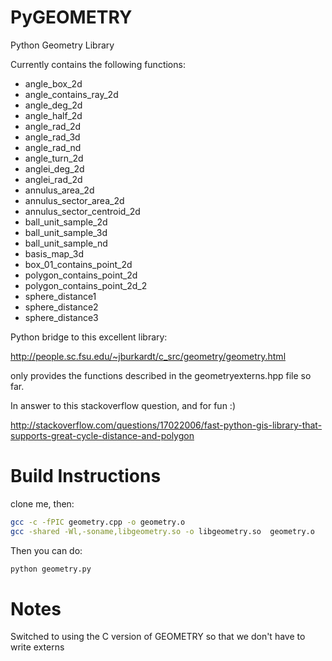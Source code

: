 PyGEOMETRY
==========

Python Geometry Library

Currently contains the following functions:

* angle_box_2d
* angle_contains_ray_2d
* angle_deg_2d
* angle_half_2d
* angle_rad_2d
* angle_rad_3d
* angle_rad_nd
* angle_turn_2d
* anglei_deg_2d
* anglei_rad_2d
* annulus_area_2d
* annulus_sector_area_2d
* annulus_sector_centroid_2d
* ball_unit_sample_2d
* ball_unit_sample_3d
* ball_unit_sample_nd
* basis_map_3d
* box_01_contains_point_2d
* polygon_contains_point_2d
* polygon_contains_point_2d_2
* sphere_distance1
* sphere_distance2
* sphere_distance3

Python bridge to this excellent library: 

http://people.sc.fsu.edu/~jburkardt/c_src/geometry/geometry.html

only provides the functions described in the geometryexterns.hpp file so far.

In answer to this stackoverflow question, and for fun :)

http://stackoverflow.com/questions/17022006/fast-python-gis-library-that-supports-great-cycle-distance-and-polygon

Build Instructions
==================

clone me, then:

``` sh
gcc -c -fPIC geometry.cpp -o geometry.o
gcc -shared -Wl,-soname,libgeometry.so -o libgeometry.so  geometry.o
```

Then you can do: 

``` sh
python geometry.py
```


Notes
=====

Switched to using the C version of GEOMETRY so that we don't have to write externs




